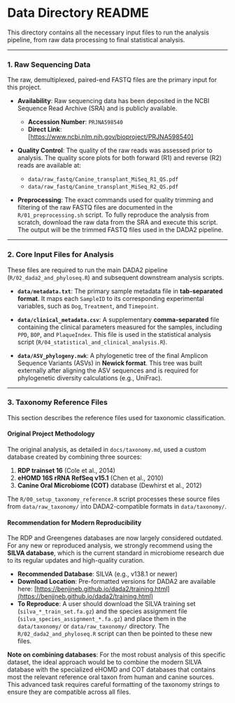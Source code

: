 # Data Directory README

This directory contains all the necessary input files to run the analysis pipeline, from raw data processing to final statistical analysis.

---

### 1. Raw Sequencing Data

The raw, demultiplexed, paired-end FASTQ files are the primary input for this project.

-   **Availability**: Raw sequencing data has been deposited in the NCBI Sequence Read Archive (SRA) and is publicly available.
    -   **Accession Number**: `PRJNA598540`
    -   **Direct Link**: [https://www.ncbi.nlm.nih.gov/bioproject/PRJNA598540]

-   **Quality Control**: The quality of the raw reads was assessed prior to analysis. The quality score plots for both forward (R1) and reverse (R2) reads are available at:
    -   `data/raw_fastq/Canine_transplant_MiSeq_R1_QS.pdf`
    -   `data/raw_fastq/Canine_transplant_MiSeq_R2_QS.pdf`

-   **Preprocessing**: The exact commands used for quality trimming and filtering of the raw FASTQ files are documented in the `R/01_preprocessing.sh` script. To fully reproduce the analysis from scratch, download the raw data from the SRA and execute this script. The output will be the trimmed FASTQ files used in the DADA2 pipeline.

---

### 2. Core Input Files for Analysis

These files are required to run the main DADA2 pipeline (`R/02_dada2_and_phyloseq.R`) and subsequent downstream analysis scripts.

-   **`data/metadata.txt`**: The primary sample metadata file in **tab-separated format**. It maps each `SampleID` to its corresponding experimental variables, such as `Dog`, `Treatment`, and `Timepoint`.

-   **`data/clinical_metadata.csv`**: A supplementary **comma-separated** file containing the clinical parameters measured for the samples, including `PPD`, `BOP`, and `PlaqueIndex`. This file is used in the statistical analysis script (`R/04_statistical_and_clinical_analysis.R`).

-   **`data/ASV_phylogeny.nwk`**: A phylogenetic tree of the final Amplicon Sequence Variants (ASVs) in **Newick format**. This tree was built externally after aligning the ASV sequences and is required for phylogenetic diversity calculations (e.g., UniFrac).

---

### 3. Taxonomy Reference Files

This section describes the reference files used for taxonomic classification.

#### Original Project Methodology

The original analysis, as detailed in `docs/taxonomy.md`, used a custom database created by combining three sources:
1.  **RDP trainset 16** (Cole et al., 2014)
2.  **eHOMD 16S rRNA RefSeq v15.1** (Chen et al., 2010)
3.  **Canine Oral Microbiome (COT)** database (Dewhirst et al., 2012)

The `R/00_setup_taxonomy_reference.R` script processes these source files from `data/raw_taxonomy/` into DADA2-compatible formats in `data/taxonomy/`.

#### Recommendation for Modern Reproducibility

The RDP and Greengenes databases are now largely considered outdated. For any new or reproduced analysis, we strongly recommend using the **SILVA database**, which is the current standard in microbiome research due to its regular updates and high-quality curation.

-   **Recommended Database**: SILVA (e.g., v138.1 or newer)
-   **Download Location**: Pre-formatted versions for DADA2 are available here: [https://benjjneb.github.io/dada2/training.html](https://benjjneb.github.io/dada2/training.html)
-   **To Reproduce**: A user should download the SILVA training set (`silva_*_train_set.fa.gz`) and the species assignment file (`silva_species_assignment_*.fa.gz`) and place them in the `data/taxonomy/` or `data/raw_taxonomy/` directory. The `R/02_dada2_and_phyloseq.R` script can then be pointed to these new files.

**Note on combining databases**: For the most robust analysis of this specific dataset, the ideal approach would be to combine the modern SILVA database with the specialized eHOMD and COT databases that contains most the relevant reference oral taxon from human and canine sources. This advanced task requires careful formatting of the taxonomy strings to ensure they are compatible across all files.